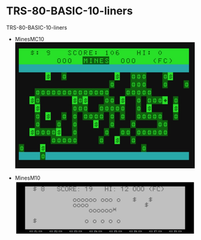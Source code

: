 # TRS-80-BASIC-10-liners
TRS-80-BASIC-10-liners

- MinesMC10
![MinesMC10](MC-10/MinesMC10.jpg)

- MinesM10
![MinesM10](M10/MinesM10.jpg)

